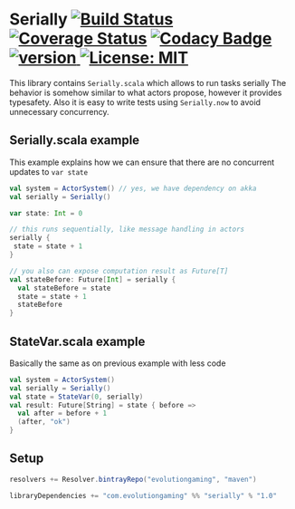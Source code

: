 # Serially [![Build Status](https://travis-ci.org/evolution-gaming/serially.svg)](https://travis-ci.org/evolution-gaming/serially) [![Coverage Status](https://coveralls.io/repos/evolution-gaming/serially/badge.svg)](https://coveralls.io/r/evolution-gaming/serially) [![Codacy Badge](https://api.codacy.com/project/badge/Grade/9ac9217e2baf498ebfe996e163d849b1)](https://www.codacy.com/app/evolution-gaming/serially?utm_source=github.com&amp;utm_medium=referral&amp;utm_content=evolution-gaming/serially&amp;utm_campaign=Badge_Grade) [ ![version](https://api.bintray.com/packages/evolutiongaming/maven/serially/images/download.svg) ](https://bintray.com/evolutiongaming/maven/serially/_latestVersion) [![License: MIT](https://img.shields.io/badge/License-MIT-yellowgreen.svg)](https://opensource.org/licenses/MIT)

This library contains `Serially.scala` which allows to run tasks serially
The behavior is somehow similar to what actors propose, however it provides typesafety.
Also it is easy to write tests using `Serially.now` to avoid unnecessary concurrency.

## Serially.scala example 

This example explains how we can ensure that there are no concurrent updates to `var state`

```scala
val system = ActorSystem() // yes, we have dependency on akka
val serially = Serially()

var state: Int = 0

// this runs sequentially, like message handling in actors 
serially {
 state = state + 1
}

// you also can expose computation result as Future[T]
val stateBefore: Future[Int] = serially {
  val stateBefore = state
  state = state + 1
  stateBefore
} 
```

## StateVar.scala example

Basically the same as on previous example with less code

```scala
val system = ActorSystem()
val serially = Serially()
val state = StateVar(0, serially)
val result: Future[String] = state { before => 
  val after = before + 1
  (after, "ok")
} 
```


## Setup

```scala
resolvers += Resolver.bintrayRepo("evolutiongaming", "maven")

libraryDependencies += "com.evolutiongaming" %% "serially" % "1.0"
```